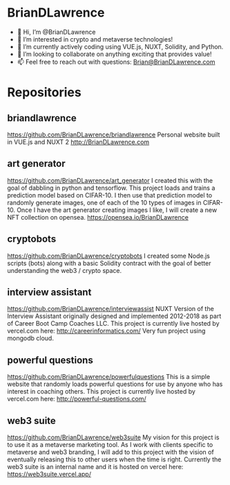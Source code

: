 # BrianDLawrence

- 👋 Hi, I’m @BrianDLawrence 
- 👀 I’m interested in crypto and metaverse technologies! 
- 🌱 I’m currently actively coding using VUE.js, NUXT, Solidity, and Python. 
- 💞️ I’m looking to collaborate on anything exciting that provides value!
- 📫 Feel free to reach out with questions: Brian@BrianDLawrence.com 

# Repositories

## briandlawrence
https://github.com/BrianDLawrence/briandlawrence
Personal website built in VUE.js and NUXT 2
http://BrianDLawrence.com 

## art generator
https://github.com/BrianDLawrence/art_generator
I created this with the goal of dabbling in python and tensorflow. This project loads and trains a prediction model based on CIFAR-10. 
I then use that prediction model to randomly generate images, one of each of the 10 types of images in CIFAR-10. Once I have the 
art generator creating images I like, I will create a new NFT collection on opensea. 
https://opensea.io/BrianDLawrence

## cryptobots
https://github.com/BrianDLawrence/cryptobots
I created some Node.js scripts (bots) along with a basic Solidity contract with the goal of better understanding the web3 / crypto space. 

## interview assistant
https://github.com/BrianDLawrence/interviewassist
NUXT Version of the Interview Assistant originally designed and implemented 2012-2018 as part of Career Boot Camp Coaches LLC. 
This project is currently live hosted by vercel.com here: http://careerinformatics.com/
Very fun project using mongodb cloud. 

## powerful questions
https://github.com/BrianDLawrence/powerfulquestions
This is a simple website that randomly loads powerful questions for use by anyone who has interest in coaching others. 
This project is currently live hosted by vercel.com here: http://powerful-questions.com/

## web3 suite
https://github.com/BrianDLawrence/web3suite
My vision for this project is to use it as a metaverse marketing tool. As I work with clients specific to metaverse and web3 branding, 
I will add to this project with the vision of eventually releasing this to other users when the time is right. 
Currently the web3 suite is an internal name and it is hosted on vercel here: https://web3suite.vercel.app/


